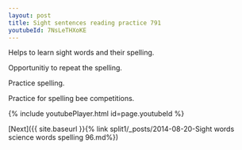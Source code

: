 ```yaml
---
layout: post
title: Sight sentences reading practice 791
youtubeId: 7NsLeTHXoKE
---
```

 
 
Helps to learn sight words and their spelling.

Opportunitiy to repeat the spelling. 

Practice spelling. 
 
Practice for spelling bee competitions. 
 
{% include youtubePlayer.html id=page.youtubeId %}
 
 

[Next]({{ site.baseurl }}{% link  split1/_posts/2014-08-20-Sight words science words spelling 96.md%})
 
